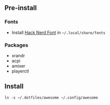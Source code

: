 ## Pre-install

### Fonts
* Install [Hack Nerd Font](https://www.nerdfonts.com/font-downloads) in `~/.local/share/fonts`

### Packages
* xrandr
* acpi
* amixer
* playerctl

## Install

`ln -s ~/.dotfiles/awesome ~/.config/awesome`